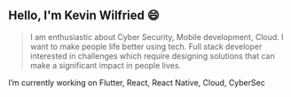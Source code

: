 ## Hello, I'm Kevin Wilfried 😄 
> I am enthusiastic about Cyber Security, Mobile development, Cloud.
> I want to make people life better using tech.
> Full stack developer interested
> in challenges which require designing solutions that can make
> a significant impact in people lives.

I’m currently working on Flutter, React, React Native, Cloud, CyberSec
